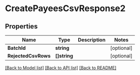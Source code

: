 # CreatePayeesCsvResponse2

## Properties

Name | Type | Description | Notes
------------ | ------------- | ------------- | -------------
**BatchId** | **string** |  | [optional] 
**RejectedCsvRows** | **[]string** |  | [optional] 

[[Back to Model list]](../README.md#documentation-for-models) [[Back to API list]](../README.md#documentation-for-api-endpoints) [[Back to README]](../README.md)


